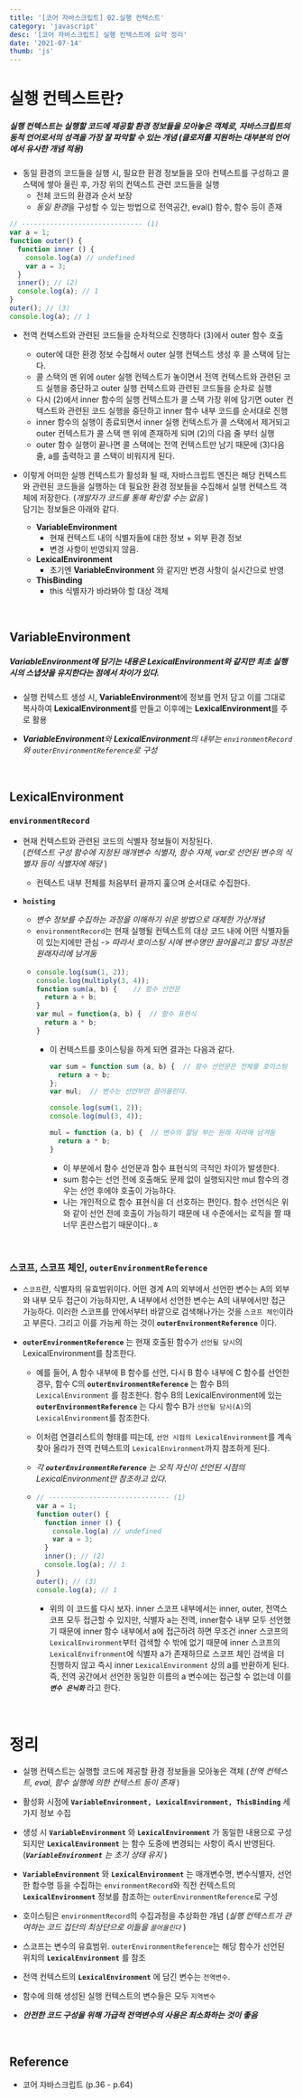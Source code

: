 ```yaml
---
title: '[코어 자바스크립트] 02.실행 컨텍스트'
category: 'javascript'
desc: '[코어 자바스크립트] 실행 컨텍스트에 요약 정리'
date: '2021-07-14'
thumb: 'js'
---
```


# 실행 컨텍스트란?
##### 실행 컨텍스트는 **실행할 코드에 제공할 환경 정보들을 모아놓은 객체**로, 자바스크립트의 동적 언어로서의 성격을 가장 잘 파악할 수 있는 개념 (클로저를 지원하는 대부분의 언어에서 유사한 개념 적용)

- 동일 환경의 코드들을 실행 시, 필요한 환경 정보들을 모아 컨텍스트를 구성하고 콜 스택에 쌓아 올린 후, 가장 위의 컨텍스트 관련 코드들을 실행
  - 전체 코드의 환경과 순서 보장
  - *동일 환경*을 구성할 수 있는 방법으로 전역공간, eval() 함수, 함수 등이 존재
``` javascript
// ------------------------------ (1)
var a = 1;
function outer() {
  function inner () {
    console.log(a) // undefined
    var a = 3;
  }
  inner(); // (2)
  console.log(a); // 1
}
outer(); // (3)
console.log(a); // 1
```
- 전역 컨텍스트와 관련된 코드들을 순차적으로 진행하다 (3)에서 outer 함수 호출
  - outer에 대한 환경 정보 수집해서 outer 실행 컨텍스트 생성 후 콜 스택에 담는다.
  - 콜 스택의 맨 위에 outer 실행 컨텍스트가 놓이면서 전역 컨텍스트와 관련된 코드 실행을 중단하고 outer 실행 컨텍스트와 관련된 코드들을 순차로 실행
  - 다시 (2)에서 inner 함수의 실행 컨텍스트가 콜 스택 가장 위에 담기면 outer 컨텍스트와 관련된 코드 실행을 중단하고 inner 함수 내부 코드를 순서대로 진행
  - inner 함수의 실행이 종료되면서 inner 실행 컨텍스트가 콜 스택에서 제거되고 outer 컨텍스트가 콜 스택 맨 위에 존재하게 되며 (2)의 다음 줄 부터 실행
  - outer 함수 실행이 끝나면 콜 스택에는 전역 컨텍스트만 남기 때문에 (3)다음 줄, a를 출력하고 콜 스택이 비워지게 된다.

- 이렇게 어떠한 실행 컨텍스트가 활성화 될 때, 자바스크립트 엔진은 해당 컨텍스트와 관련된 코드들을 실행하는 데 필요한 환경 정보들을 수집해서 실행 컨텍스트 객체에 저장한다. (*개발자가 코드를 통해 확인할 수는 없음* )  
담기는 정보들은 아래와 같다.
  - **VariableEnvironment**
    - 현재 컨텍스트 내의 식별자들에 대한 정보 + 외부 환경 정보
    - 변경 사항이 반영되지 않음.
  - **LexicalEnvironment**
    - 초기엔 **VariableEnvironment** 와 같지만 변경 사항이 실시간으로 반영
  - **ThisBinding**
    - this 식별자가 바라봐야 할 대상 객체
  
  &nbsp;
## VariableEnvironment
##### **VariableEnvironment**에 담기는 내용은 **LexicalEnvironment**와 같지만 최초 실행 시의 스냅샷을 유지한다는 점에서 차이가 있다.
- 실행 컨텍스트 생성 시, **VariableEnvironment**에 정보를 먼저 담고 이를 그대로 복사하여 **LexicalEnvironment**를 만들고 이후에는 **LexicalEnvironment**를 주로 활용
- ***VariableEnvironment**와 **LexicalEnvironment**의 내부는 `environmentRecord`와 `outerEnvironmentReference`로 구성*

  &nbsp;
## LexicalEnvironment
### `environmentRecord`
- 현재 컨텍스트와 관련된 코드의 식별자 정보들이 저장된다.  
(*컨텍스트 구성 함수에 지정된 매개변수 식별자, 함수 자체, var로 선언된 변수의 식별자 등이 식별자에 해당* )
  - 컨텍스트 내부 전체를 처음부터 끝까지 훑으며 순서대로 수집한다.
- **`hoisting`** 
  - *변수 정보를 수집하는 과정을 이해하기 쉬운 방법으로 대체한 가상개념*
  - `environmentRecord`는 현재 실행될 컨텍스트의 대상 코드 내에 어떤 식별자들이 있는지에만 관심 -> *따라서 호이스팅 시에 변수명만 끌어올리고 할당 과정은 원래자리에 남겨둠*
  - ``` javascript
    console.log(sum(1, 2));
    console.log(multiply(3, 4));
    function sum(a, b) {    // 함수 선언문
      return a + b;
    }
    var mul = function(a, b) {  // 함수 표현식
      return a * b;
    }
    ```
    - 이 컨텍스트를 호이스팅을 하게 되면 결과는 다음과 같다.
      ``` javascript
      var sum = function sum (a, b) {  // 함수 선언문은 전체를 호이스팅
        return a + b;
      };
      var mul;  // 변수는 선언부만 끌어올린다.
      
      console.log(sum(1, 2));
      console.log(mul(3, 4));

      mul = function (a, b) {  // 변수의 할당 부는 원래 자리에 남겨둠
        return a * b;
      }
      ```
      - 이 부분에서 함수 선언문과 함수 표현식의 극적인 차이가 발생한다.
      - sum 함수는 선언 전에 호출해도 문제 없이 실행되지만 mul 함수의 경우는 선언 후에야 호출이 가능하다.
      - 나는 개인적으로 함수 표현식을 더 선호하는 편인다. 함수 선언식은 위와 같이 선언 전에 호출이 가능하기 때문에 내 수준에서는 로직을 짤 때 너무 혼란스럽기 때문이다..ㅎ
  
  &nbsp;
### 스코프, 스코프 체인, `outerEnvironmentReference`
- `스코프`란, 식별자의 유효범위이다. 어떤 경계 A의 외부에서 선언한 변수는 A의 외부와 내부 모두 접근이 가능하지만, A 내부에서 선언한 변수는 A의 내부에서만 접근 가능하다. 이러한 스코프를 안에서부터 바깥으로 검색해나가는 것을 `스코프 체인`이라고 부른다. 그리고 이를 가능케 하는 것이 **`outerEnvironmentReference`** 이다.

    
- **`outerEnvironmentReference`** 는 현재 호출된 함수가 `선언될 당시`의 LexicalEnvironment를 참조한다.
  - 예를 들어, A 함수 내부에 B 함수를 선언, 다시 B 함수 내부에 C 함수를 선언한 경우, 함수 C의 **`outerEnvironmentReference`** 는 함수 B의 `LexicalEnvironment` 를 참조한다. 함수 B의 LexicalEnvironment에 있는 **`outerEnvironmentReference`** 는 다시 함수 B가 `선언될 당시(A)`의 `LexicalEnvironment`를 참조한다.
  - 이처럼 연결리스트의 형태를 띠는데, `선언 시점의 LexicalEnvironment`를 계속 찾아 올라가 전역 컨텍스트의 `LexicalEnvironment`까지 참조하게 된다.
  - *각  **`outerEnvironmentReference`**  는 오직 자신이 선언된 시점의 LexicalEnvironment만 참조하고 있다.*

  - ``` javascript
    // ------------------------------ (1)
    var a = 1;
    function outer() {
      function inner () {
        console.log(a) // undefined
        var a = 3;
      }
      inner(); // (2)
      console.log(a); // 1
    }
    outer(); // (3)
    console.log(a); // 1
    ```
    - 위의 이 코드를 다시 보자. inner 스코프 내부에서는 inner, outer, 전역스코프 모두 접근할 수 있지만, 식별자 a는 전역, inner함수 내부 모두 선언했기 때문에 inner 함수 내부에서 a에 접근하려 하면 무조건 inner 스코프의 `LexicalEnvironment`부터 검색할 수 밖에 없기 때문에 inner 스코프의 `LexicalEnvifronment`에 식별자 a가 존재하므로 스코프 체인 검색을 더 진행하지 않고 즉시 inner `LexicalEnvironment` 상의 a를 반환하게 된다. 즉, 전역 공간에서 선언한 동일한 이름의 a 변수에는 접근할 수 없는데 이를 ***`변수 은닉화`*** 라고 한다.

  &nbsp;
# 정리
- 실행 컨텍스트는 실행할 코드에 제공할 환경 정보들을 모아놓은 객체 (*전역 컨텍스트, eval, 함수 실행에 의한 컨텍스트 등이 존재* )
- 활성화 시점에 **`VariableEnvironment, LexicalEnvironment, ThisBinding`** 세가지 정보 수집
- 생성 시 **`VariableEnvironment`** 와 **`LexicalEnvironment`** 가 동일한 내용으로 구성되지만 **`LexicalEnvironment`** 는 함수 도중에 변경되는 사항이 즉시 반영된다. (***`VariableEnvironment`** 는 초기 상태 유지* )
- **`VariableEnvironment`** 와 **`LexicalEnvironment`** 는 매개변수명, 변수식별자, 선언한 함수명 등을 수집하는 `environmentRecord`와 직전 컨텍스트의 **`LexicalEnvironment`** 정보를 참조하는 `outerEnvironmentReference`로 구성
- 호이스팅은 `environmentRecord`의 수집과정을 추상화한 개념 (*실행 컨텍스트가 관여하는 코드 집단의 최상단으로 이들을 `끌어올린다`* )
- 스코프는 변수의 유효범위. `outerEnvironmentReference`는 해당 함수가 선언된 위치의 **`LexicalEnvironment`** 를 참조
- 전역 컨텍스트의 **`LexicalEnvironment`** 에 담긴 변수는 `전역변수`.
- 함수에 의해 생성된 실행 컨텍스트의 변수들은 모두 `지역변수`
- ***안전한 코드 구성을 위해 가급적 전역변수의 사용은 최소화하는 것이 좋음***

  &nbsp;
## Reference
- 코어 자바스크립트 (p.36 - p.64)